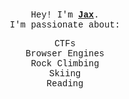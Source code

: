 <div style="text-align: center; padding: 20px;">
  <div style="font-family: 'Courier New', Courier, monospace; padding: 10px;">
    Hey! I'm <strong><a href="https://jaxdunfee.com" target="_blank" rel="noopener noreferrer">Jax</a></strong>.
    <br>
    I'm passionate about:
    <ul style="list-style-type: none; padding: 0;">
      <li>CTFs</li>
      <li>Browser Engines</li>
      <li>Rock Climbing</li>
      <li>Skiing</li>
      <li>Reading</li>
    </ul>
  </div>
</div>
